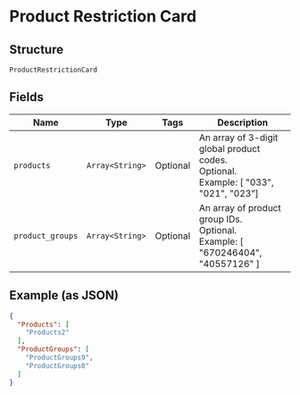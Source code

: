 
# Product Restriction Card

## Structure

`ProductRestrictionCard`

## Fields

| Name | Type | Tags | Description |
|  --- | --- | --- | --- |
| `products` | `Array<String>` | Optional | An array of 3-digit global product codes.<br>Optional.<br>Example: [ "033", "021", "023”] |
| `product_groups` | `Array<String>` | Optional | An array of product group IDs.<br>Optional.<br>Example: [ "670246404", "40557126" ] |

## Example (as JSON)

```json
{
  "Products": [
    "Products2"
  ],
  "ProductGroups": [
    "ProductGroups9",
    "ProductGroups0"
  ]
}
```

